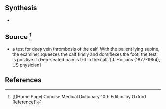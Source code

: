 ## Synthesis
- 
## Source [^1]
- a test for deep vein thrombosis of the calf. With the patient lying supine, the examiner squeezes the calf firmly and dorsiflexes the foot; the test is positive if deep-seated pain is felt in the calf. \[J. Homans (1877-1954), US physician]
## References

[^1]: [[(Home Page) Concise Medical Dictionary 10th Edition by Oxford Reference]]
